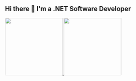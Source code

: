 ## Hi there 👋 I'm a .NET Software Developer

<div>
  <a href="https://github.com/JulioNCavalcanti">
  <img loading="lazy" height="190em" src="https://github-readme-stats.vercel.app/api/top-langs/?username=JulioNCavalcanti&layout=compact&langs_count=7&theme=transparent"/>
  <img loading="lazy" height="190em" src="https://github-readme-stats.vercel.app/api?username=JulioNCavalcanti&show_icons=true&theme=transparent&include_all_commits=true&count_private=true"/>
</div>
